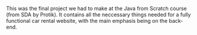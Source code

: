 This was the final project we had to make at the Java from Scratch course (from SDA by Protik). It contains all the neccessary things needed for a fully functional car rental website, with the main emphasis being on the back-end.
